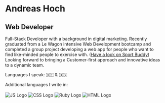 # Andreas Hoch
## Web Developer
Full-Stack Developer with a background in digital marketing. Recently graduated from a Le Wagon intensive Web Development bootcamp and completed a group project developing a web app for people who want to find like-minded people to exercise with. ([Have a look on Sport Buddy](https://github.com/Andy-Hoch/Sport-Buddy)) Looking forward to bringing a Customer-first approach and innovative ideas to a dynamic team.

Languages I speak:
🇩🇪 & 🇺🇸

Additional languages I write in:
<br>
<br>
<img src="https://cdn.jsdelivr.net/npm/@programming-languages-logos/javascript@0.0.0/javascript_128x128.png" alt="JS Logo">
<img src="https://cdn.jsdelivr.net/npm/@programming-languages-logos/css@0.0.0/css_128x128.png" alt="CSS Logo">
<img src="https://cdn.jsdelivr.net/npm/@programming-languages-logos/ruby@0.0.0/ruby_128x128.png" alt="Ruby Logo">
<img src="https://cdn.jsdelivr.net/npm/@programming-languages-logos/html@0.0.1/html_128x128.png" alt="HTML Logo">

